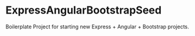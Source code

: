 # ExpressAngularBootstrapSeed
Boilerplate Project for starting new Express + Angular + Bootstrap projects.
